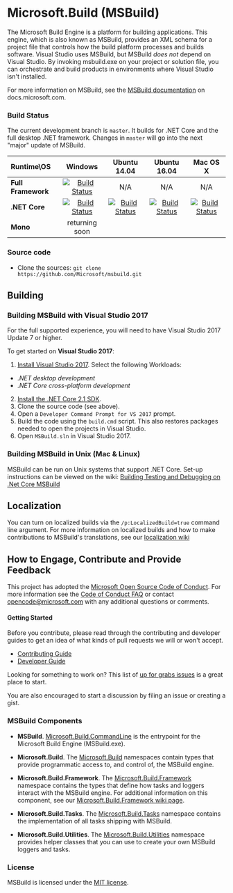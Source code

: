 # Microsoft.Build (MSBuild)
The Microsoft Build Engine is a platform for building applications. This engine, which is also known as MSBuild, provides an XML schema for a project file that controls how the build platform processes and builds software. Visual Studio uses MSBuild, but MSBuild *does not* depend on Visual Studio. By invoking msbuild.exe on your project or solution file, you can orchestrate and build products in environments where Visual Studio isn't installed.

For more information on MSBuild, see the [MSBuild documentation](https://docs.microsoft.com/visualstudio/msbuild/msbuild) on docs.microsoft.com.

### Build Status

The current development branch is `master`. It builds for .NET Core and the full desktop .NET framework. Changes in `master` will go into the next "major" update of MSBuild.

| Runtime\OS | Windows | Ubuntu 14.04 | Ubuntu 16.04 |Mac OS X|
|:------|:------:|:------:|:------:|:------:|
| **Full Framework** |[![Build Status](https://ci2.dot.net/buildStatus/icon?job=Microsoft_msbuild/master/innerloop_Windows_NT_Full)](https://ci2.dot.net/job/Microsoft_msbuild/job/master/job/innerloop_Windows_NT_Full)| N/A | N/A | N/A |
|**.NET Core**|[![Build Status](https://ci2.dot.net/buildStatus/icon?job=Microsoft_msbuild/master/innerloop_Windows_NT_CoreCLR)](https://ci2.dot.net/job/Microsoft_msbuild/job/master/job/innerloop_Windows_NT_CoreCLR)|[![Build Status](https://ci2.dot.net/buildStatus/icon?job=Microsoft_msbuild/master/innerloop_Ubuntu14.04_CoreCLR)](https://ci2.dot.net/job/Microsoft_msbuild/job/master/job/innerloop_Ubuntu14.04_CoreCLR)|[![Build Status](https://ci2.dot.net/buildStatus/icon?job=Microsoft_msbuild/master/innerloop_Ubuntu16.04_CoreCLR)](https://ci2.dot.net/job/Microsoft_msbuild/job/master/job/innerloop_Ubuntu16.04_CoreCLR)|[![Build Status](https://ci2.dot.net/buildStatus/icon?job=Microsoft_msbuild/master/innerloop_OSX10.13_CoreCLR)](https://ci2.dot.net/job/Microsoft_msbuild/job/master/job/innerloop_OSX10.13_CoreCLR)|
|**Mono**|returning soon|

### Source code

* Clone the sources: `git clone https://github.com/Microsoft/msbuild.git`

## Building

### Building MSBuild with Visual Studio 2017

For the full supported experience, you will need to have Visual Studio 2017 Update 7 or higher.

To get started on **Visual Studio 2017**:

1. [Install Visual Studio 2017](https://www.visualstudio.com/vs/).  Select the following Workloads:
  - _.NET desktop development_
  - _.NET Core cross-platform development_
2. [Install the .NET Core 2.1 SDK](https://www.microsoft.com/net/learn/get-started/windows).
2. Clone the source code (see above).
2. Open a `Developer Command Prompt for VS 2017` prompt.
3. Build the code using the `build.cmd` script. This also restores packages needed to open the projects in Visual Studio.
5. Open `MSBuild.sln` in Visual Studio 2017.

### Building MSBuild in Unix (Mac & Linux)

MSBuild can be run on Unix systems that support .NET Core. Set-up instructions can be viewed on the wiki:   [Building Testing and Debugging on .Net Core MSBuild](https://github.com/Microsoft/msbuild/wiki/Building-Testing-and-Debugging-on-.Net-Core-MSBuild)

## Localization

You can turn on localized builds via the `/p:LocalizedBuild=true` command line argument. For more information on localized builds and how to make contributions to MSBuild's translations, see our [localization wiki](https://github.com/Microsoft/msbuild/wiki/Localization)

## How to Engage, Contribute and Provide Feedback

This project has adopted the [Microsoft Open Source Code of Conduct](https://opensource.microsoft.com/codeofconduct/). For more information see the [Code of Conduct FAQ](https://opensource.microsoft.com/codeofconduct/faq/) or contact [opencode@microsoft.com](mailto:opencode@microsoft.com) with any additional questions or comments.

#### Getting Started

Before you contribute, please read through the contributing and developer guides to get an idea of what kinds of pull requests we will or won't accept.

* [Contributing Guide](https://github.com/Microsoft/msbuild/wiki/Contributing-Code)
* [Developer Guide](https://github.com/Microsoft/msbuild/wiki/Building-Testing-and-Debugging)

Looking for something to work on? This list of [up for grabs issues](https://github.com/Microsoft/msbuild/issues?q=is%3Aopen+is%3Aissue+label%3Aup-for-grabs) is a great place to start.

You are also encouraged to start a discussion by filing an issue or creating a gist.

### MSBuild Components

* **MSBuild**. [Microsoft.Build.CommandLine](https://docs.microsoft.com/visualstudio/msbuild/msbuild)  is the entrypoint for the Microsoft Build Engine (MSBuild.exe).

* **Microsoft.Build**. The [Microsoft.Build](https://docs.microsoft.com/dotnet/api/?term=Microsoft.Build) namespaces contain types that provide programmatic access to, and control of, the MSBuild engine.

* **Microsoft.Build.Framework**. The [Microsoft.Build.Framework](https://docs.microsoft.com/dotnet/api/microsoft.build.framework) namespace contains the types that define how tasks and loggers interact with the MSBuild engine. For additional information on this component, see our [Microsoft.Build.Framework wiki page](https://github.com/Microsoft/msbuild/wiki/Microsoft.Build.Framework).

* **Microsoft.Build.Tasks**. The [Microsoft.Build.Tasks](https://docs.microsoft.com/dotnet/api/microsoft.build.tasks) namespace contains the implementation of all tasks shipping with MSBuild.

* **Microsoft.Build.Utilities**. The [Microsoft.Build.Utilities](https://docs.microsoft.com/dotnet/api/microsoft.build.utilities) namespace provides helper classes that you can use to create your own MSBuild loggers and tasks.

### License

MSBuild is licensed under the [MIT license](LICENSE).

